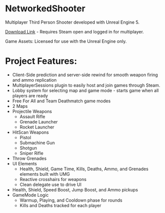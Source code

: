 # NetworkedShooter

Multiplayer Third Person Shooter developed with Unreal Engine 5.

[Download Link](https://drive.google.com/file/d/17RYx48NFK0oI4qcTVLHGbeB5sb-J6XwV/view?usp=sharing) - Requires Steam open and logged in for multiplayer.

Game Assets: Licensed for use with the Unreal Engine only.

# Project Features:
- Client-Side prediction and server-side rewind for smooth weapon firing and ammo replication
- MultiplayerSessions plugin to easily host and join games through Steam.
- Lobby system for selecting map and game mode - starts game when all players are ready
- Free For All and Team Deathmatch game modes
- 2 Maps
- Projectile Weapons
  - Assault Rifle
  - Grenade Launcher
  - Rocket Launcher
- HitScan Weapons
  - Pistol
  - Submachine Gun
  - Shotgun
  - Sniper Rifle
- Throw Grenades
- UI Elements
  - Health, Shield, Game Time, Kills, Deaths, Ammo, and Grenades elements built with UMG
  - Reactive crosshairs for weapons
  - Clean delegate use to drive UI
- Health, Shield, Speed Boost, Jump Boost, and Ammo pickups
- GameMode Logic
  - Warmup, Playing, and Cooldown phase for rounds
  - Kills and Deaths tracked for each player


